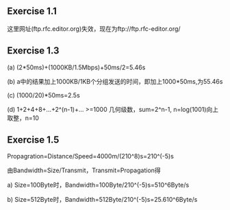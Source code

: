 ## Exercise 1.1

这里网址(ftp.rfc.editor.org)失效，现在为ftp://ftp.rfc-editor.org/


## Exercise 1.3

(a) (2*50ms)+(1000KB/1.5Mbps)+50ms/2=5.46s

(b) a中的结果加上1000KB/1KB个分组发送的时间，即加上1000*50ms,为55.46s

(c) (1000/20)*50ms=2.5s

(d) 1+2+4+8+...+2^(n-1)+... >=1000 几何级数，sum=2^n-1, n=log(1001)向上取整，n=10


## Exercise 1.5
Propagration=Distance/Speed=4000m/(210^8)s=210^(-5)s 

由Bandwidth=Size/Transmit，Transmit=Propagation得 

a) Size=100Byte时，Bandwidth=100Byte/210^(-5)s=510^6Byte/s 

b) Size=512Byte时，Bandwidth=512Byte/210^(-5)s=25.610^6Byte/s
